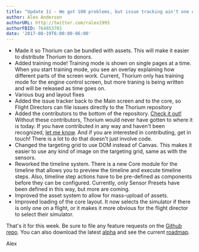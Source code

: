 ```yaml
---
title: "Update 11 - We got 100 problems, but issue tracking ain't one of them"
author: Alex Anderson
authorURL: http://twitter.com/ralex1993
authorFBID: 764853781
date: '2017-08-19T6:00:00-06:00'
---
```


- Made it so Thorium can be bundled with assets. This will make it easier to distribute Thorium to donors.
- Added training mode! Training mode is shown on single pages at a time. When you start training mode, you see an overlay explaining how different parts of the screen work. Current, Thorium only has training mode for the engine control screen, but more traning is being written and will be released as time goes on.
- Various bug and layout fixes
- Added the issue tracker back to the Main screen and to the core, so Flight Directors can file issues directly to the Thorium repository
- Added the contributors to the bottom of the repository. [Check it out!](https://github.com/Thorium-Sim/thorium#contributors) Without these contributors, Thorium would never have gotten to where it is today. If you have contributed in any way and haven't been recognized, [let me know](https://github.com/Thorium-Sim/thorium/issues/new). And if you are interested in contributing, get in touch! There is a lot to do that doesn't just involve code.
- Changed the targeting grid to use DOM instead of Canvas. This makes it easier to use any kind of image on the targeting grid, same as with the sensors.
- Reworked the timeline system. There is a new Core module for the timeline that allows you to preview the timeline and execute timeline steps. Also, timeline step actions have to be pre-defined as components before they can be configured. Currently, only Sensor Presets have been defined in this way, but more are coming.
- Improved the asset system to allow for mass-upload of assets.
- Improved loading of the core layout. It now selects the simulator if there is only one on a flight, or it makes it more obvious for the flight director to select their simulator.

That's it for this week. Be sure to file any feature requests on the [Github repo](https://github.com/Thorium-Sim/thorium/issues). You can also download the latest [alpha](https://github.com/Thorium-Sim/thorium/releases) and see the current [roadmap](https://github.com/Thorium-Sim/thorium/projects/2).

Alex
